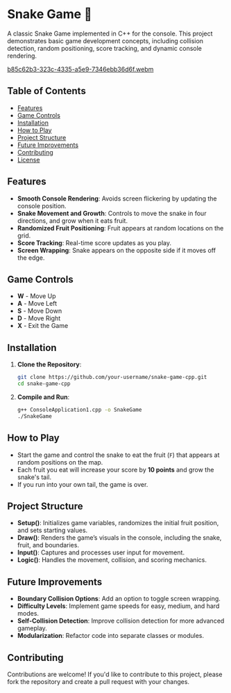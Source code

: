 # Snake Game 🐍

A classic Snake Game implemented in C++ for the console. This project demonstrates basic game development concepts, including collision detection, random positioning, score tracking, and dynamic console rendering.

[b85c62b3-323c-4335-a5e9-7346ebb36d6f.webm](https://github.com/user-attachments/assets/fd2703a7-a550-4679-85d2-8ba946e3445e)

## Table of Contents
- [Features](#features)
- [Game Controls](#game-controls)
- [Installation](#installation)
- [How to Play](#how-to-play)
- [Project Structure](#project-structure)
- [Future Improvements](#future-improvements)
- [Contributing](#contributing)
- [License](#license)

## Features
- **Smooth Console Rendering**: Avoids screen flickering by updating the console position.
- **Snake Movement and Growth**: Controls to move the snake in four directions, and grow when it eats fruit.
- **Randomized Fruit Positioning**: Fruit appears at random locations on the grid.
- **Score Tracking**: Real-time score updates as you play.
- **Screen Wrapping**: Snake appears on the opposite side if it moves off the edge.

## Game Controls
- **W** - Move Up
- **A** - Move Left
- **S** - Move Down
- **D** - Move Right
- **X** - Exit the Game

## Installation
1. **Clone the Repository**:
   ```bash
   git clone https://github.com/your-username/snake-game-cpp.git
   cd snake-game-cpp

2. **Compile and Run**:
   ```bash
   g++ ConsoleApplication1.cpp -o SnakeGame
   ./SnakeGame

## How to Play
- Start the game and control the snake to eat the fruit (`F`) that appears at random positions on the map.
- Each fruit you eat will increase your score by **10 points** and grow the snake's tail.
- If you run into your own tail, the game is over.

## Project Structure
- **Setup()**: Initializes game variables, randomizes the initial fruit position, and sets starting values.
- **Draw()**: Renders the game’s visuals in the console, including the snake, fruit, and boundaries.
- **Input()**: Captures and processes user input for movement.
- **Logic()**: Handles the movement, collision, and scoring mechanics.

## Future Improvements
- **Boundary Collision Options**: Add an option to toggle screen wrapping.
- **Difficulty Levels**: Implement game speeds for easy, medium, and hard modes.
- **Self-Collision Detection**: Improve collision detection for more advanced gameplay.
- **Modularization**: Refactor code into separate classes or modules.

## Contributing
Contributions are welcome! If you'd like to contribute to this project, please fork the repository and create a pull request with your changes.

